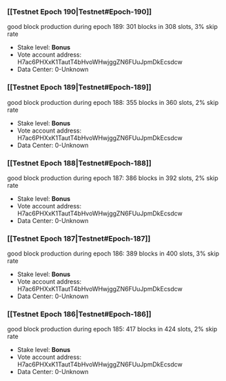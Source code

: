 ### [[Testnet Epoch 190|Testnet#Epoch-190]]
good block production during epoch 189: 301 blocks in 308 slots, 3% skip rate
* Stake level: **Bonus** 
* Vote account address: H7ac6PHXxK1TautT4bHvoWHwjggZN6FUuJpmDkEcsdcw
* Data Center: 0-Unknown
### [[Testnet Epoch 189|Testnet#Epoch-189]]
good block production during epoch 188: 355 blocks in 360 slots, 2% skip rate
* Stake level: **Bonus** 
* Vote account address: H7ac6PHXxK1TautT4bHvoWHwjggZN6FUuJpmDkEcsdcw
* Data Center: 0-Unknown
### [[Testnet Epoch 188|Testnet#Epoch-188]]
good block production during epoch 187: 386 blocks in 392 slots, 2% skip rate
* Stake level: **Bonus** 
* Vote account address: H7ac6PHXxK1TautT4bHvoWHwjggZN6FUuJpmDkEcsdcw
* Data Center: 0-Unknown
### [[Testnet Epoch 187|Testnet#Epoch-187]]
good block production during epoch 186: 389 blocks in 400 slots, 3% skip rate
* Stake level: **Bonus** 
* Vote account address: H7ac6PHXxK1TautT4bHvoWHwjggZN6FUuJpmDkEcsdcw
* Data Center: 0-Unknown
### [[Testnet Epoch 186|Testnet#Epoch-186]]
good block production during epoch 185: 417 blocks in 424 slots, 2% skip rate
* Stake level: **Bonus** 
* Vote account address: H7ac6PHXxK1TautT4bHvoWHwjggZN6FUuJpmDkEcsdcw
* Data Center: 0-Unknown